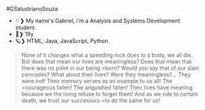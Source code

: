 #GSalustrianoSouza

- ✨❯ My name's Gabriel, i'm a Analysis and Systems Development student.
- 🍃❯ 19y
- 🪐❯ HTML, Java, JavaScript, Python.

> None of it changes what a speeding rock does to a body, we all die. But does that mean our lives are meaningless? Does that mean that there was no point in our being >born? Would you say that of our slain comrades? What about their lives? Were they meaningless?... They were not! Their memory serves as an example to us all! The >courageous fallen! The anguished fallen! Their lives have meaning because we the living refuse to forget them! And as we ride to certain death, we trust our successors >to do the same for us! 

